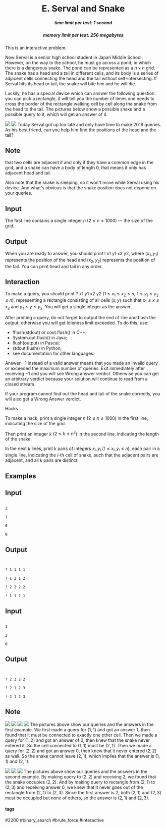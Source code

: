 <h1 style='text-align: center;'> E. Serval and Snake</h1>

<h5 style='text-align: center;'>time limit per test: 1 second</h5>
<h5 style='text-align: center;'>memory limit per test: 256 megabytes</h5>

This is an interactive problem.

Now Serval is a senior high school student in Japari Middle School. However, on the way to the school, he must go across a pond, in which there is a dangerous snake. The pond can be represented as a $n \times n$ grid. The snake has a head and a tail in different cells, and its body is a series of adjacent cells connecting the head and the tail without self-intersecting. If Serval hits its head or tail, the snake will bite him and he will die.

Luckily, he has a special device which can answer the following question: you can pick a rectangle, it will tell you the number of times one needs to cross the border of the rectangle walking cell by cell along the snake from the head to the tail. The pictures below show a possible snake and a possible query to it, which will get an answer of $4$.

 ![](images/b3ff44b8b524f5986bfa26ef15983443943a541c.png)  ![](images/c8d7ae7ec2734873eadd1a0d3525e79be6bb28b1.png) Today Serval got up too late and only have time to make $2019$ queries. As his best friend, can you help him find the positions of the head and the tail?

## Note

 that two cells are adjacent if and only if they have a common edge in the grid, and a snake can have a body of length $0$, that means it only has adjacent head and tail.

Also note that the snake is sleeping, so it won't move while Serval using his device. And what's obvious is that the snake position does not depend on your queries.

## Input

The first line contains a single integer $n$ ($2\leq n \leq 1000$) — the size of the grid.

## Output

When you are ready to answer, you should print ! x1 y1 x2 y2, where $(x_1, y_1)$ represents the position of the head and $(x_2,y_2)$ represents the position of the tail. You can print head and tail in any order.

## Interaction

To make a query, you should print ? x1 y1 x2 y2 ($1 \leq x_1 \leq x_2 \leq n$, $1\leq y_1 \leq y_2 \leq n$), representing a rectangle consisting of all cells $(x,y)$ such that $x_1 \leq x \leq x_2$ and $y_1 \leq y \leq y_2$. You will get a single integer as the answer.

After printing a query, do not forget to output the end of line and flush the output, otherwise you will get Idleness limit exceeded. To do this, use:

* fflush(stdout) or cout.flush() in C++;
* System.out.flush() in Java;
* flush(output) in Pascal;
* stdout.flush() in Python;
* see documentation for other languages.

Answer $-1$ instead of a valid answer means that you made an invalid query or exceeded the maximum number of queries. Exit immediately after receiving $-1$ and you will see Wrong answer verdict. Otherwise you can get an arbitrary verdict because your solution will continue to read from a closed stream.

If your program cannot find out the head and tail of the snake correctly, you will also get a Wrong Answer verdict.

Hacks

To make a hack, print a single integer $n$ ($2 \leq n \leq 1000$) in the first line, indicating the size of the grid.

Then print an integer $k$ ($2 \leq k \leq n^2$) in the second line, indicating the length of the snake.

In the next $k$ lines, print $k$ pairs of integers $x_i, y_i$ ($1 \leq x_i, y_i \leq n$), each pair in a single line, indicating the $i$-th cell of snake, such that the adjacent pairs are adjacent, and all $k$ pairs are distinct.

## Examples

## Input


```

2

1

0

0

```
## Output


```


? 1 1 1 1

? 1 2 1 2

? 2 2 2 2

! 1 1 2 1
```
## Input


```

3

2

0

```
## Output


```


? 2 2 2 2

? 2 1 2 3

! 2 1 2 3
```
## Note

 ![](images/632c51abf76a32bda7b5284b47ee1902cd411e85.png)  ![](images/e18b3d29b31c24c9808f6490806dc3688b7cd4cb.png)  ![](images/e0b2794735bb50a51dbb3b153d4eb99db344e7ce.png)  ![](images/04724bd8eb3f4a2f06b87632ff451bda86ddd570.png) The pictures above show our queries and the answers in the first example. We first made a query for $(1,1)$ and got an answer $1$, then found that it must be connected to exactly one other cell. Then we made a query for $(1,2)$ and got an answer of $0$, then knew that the snake never entered it. So the cell connected to $(1,1)$ must be $(2,1)$. Then we made a query for $(2,2)$ and got an answer $0$, then knew that it never entered $(2,2)$ as well. So the snake cannot leave $(2,1)$, which implies that the answer is $(1,1)$ and $(2,1)$.

 ![](images/ab2b67f0ad2363b4defaba63f90c1c06c7b686c9.png)  ![](images/f3deb4dcc013ffc81e8e34884129693bf2214bf8.png)  ![](images/e65f10dfac0210ad65d674213b9a31b4bb21d561.png) The pictures above show our queries and the answers in the second example. By making query to $(2,2)$ and receiving $2$, we found that the snake occupies $(2,2)$. And by making query to rectangle from $(2,1)$ to $(2,3)$ and receiving answer $0$, we knew that it never goes out of the rectangle from $(2,1)$ to $(2,3)$. Since the first answer is $2$, both $(2,1)$ and $(2,3)$ must be occupied but none of others, so the answer is $(2,1)$ and $(2,3)$.



#### tags 

#2200 #binary_search #brute_force #interactive 